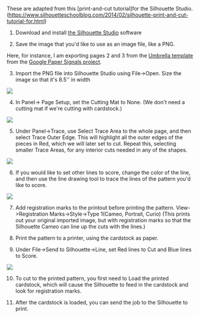 These are adapted from this [print-and-cut tutorial]for the Silhouette Studio. (https://www.silhouetteschoolblog.com/2014/02/silhouette-print-and-cut-tutorial-for.html)

1. Download and install  [the Silhouette Studio](https://www.silhouetteamerica.com/software) software

2. Save the image that you'd like to use as an image file, like a PNG.

Here, for instance, I am exporting pages 2 and 3 from the [Umbrella template](https://papersignals.withgoogle.com/static/files/umbrella.pdf) from the [Google Paper Signals project](https://papersignals.withgoogle.com/getstarted#print).

3. Import the PNG file into Silhouette Studio using File->Open. Size the image so that it's 8.5'' in width

![](https://github.com/FAR-Lab/Developing-and-Designing-Interactive-Devices/blob/2019Fall/Lab4/artwork/images/exportPdftoPng.png)

4. In Panel-> Page Setup, set the Cutting Mat to None. (We don't need a cutting mat if we're cutting with cardstock.)

![](https://github.com/FAR-Lab/Developing-and-Designing-Interactive-Devices/blob/2019Fall/Lab4/artwork/images/pageSetup.png)

5. Under Panel->Trace, use Select Trace Area to the whole page, and then select Trace Outer Edge. This will highlight all the outer edges of the pieces in Red, which we will later set to cut. Repeat this, selecting smaller Trace Areas, for any interior cuts needed in any of the shapes.

![](https://github.com/FAR-Lab/Developing-and-Designing-Interactive-Devices/blob/2019Fall/Lab4/artwork/images/trace.png)

6. If you would like to set other lines to score, change the color of the line, and then use the line drawing tool to trace the lines of the pattern you'd like to score.

![](https://github.com/FAR-Lab/Developing-and-Designing-Interactive-Devices/blob/2019Fall/Lab4/artwork/images/traceBlue.png)

7. Add registration marks to the printout before printing the pattern. View->Registration Marks->Style->Type 1(Cameo, Portrait, Curio) (This prints out your original imported image, but with registration marks so that the Silhouette Cameo can line up the cuts with the lines.)

8. Print the pattern to a printer, using the cardstock as paper.

9. Under File->Send to Silhouette->Line, set Red lines to Cut and Blue lines to Score.

![](https://github.com/FAR-Lab/Developing-and-Designing-Interactive-Devices/blob/2019Fall/Lab4/artwork/images/setSend.png)

10. To cut to the printed pattern, you first need to Load the printed cardstock, which will cause the Silhouette to feed in the cardstock and look for registration marks.

11. After the cardstock is loaded, you can send the job to the Silhouette to print.


